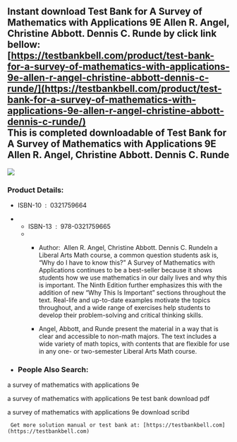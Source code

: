 Instant download **Test Bank for A Survey of Mathematics with Applications 9E Allen R. Angel, Christine Abbott. Dennis C. Runde** by click link bellow:  
[https://testbankbell.com/product/test-bank-for-a-survey-of-mathematics-with-applications-9e-allen-r-angel-christine-abbott-dennis-c-runde/](https://testbankbell.com/product/test-bank-for-a-survey-of-mathematics-with-applications-9e-allen-r-angel-christine-abbott-dennis-c-runde/)  
This is completed downloadable of Test Bank for A Survey of Mathematics with Applications 9E Allen R. Angel, Christine Abbott. Dennis C. Runde
----------------------------------------------------------------------------------------------------------------------------------------------


![](https://testbankbell.com/wp-content/uploads/2023/05/03217596641.jpg)
### Product Details:


* ISBN-10 ‏ : ‎ 0321759664
* * ISBN-13 ‏ : ‎ 978-0321759665
  * * Author:  Allen R. Angel, Christine Abbott. Dennis C. RundeIn a Liberal Arts Math course, a common question students ask is, “Why do I have to know this?” A Survey of Mathematics with Applications continues to be a best-seller because it shows students how we use mathematics in our daily lives and why this is important. The Ninth Edition further emphasizes this with the addition of new “Why This Is Important” sections throughout the text. Real-life and up-to-date examples motivate the topics throughout, and a wide range of exercises help students to develop their problem-solving and critical thinking skills.
   
    * Angel, Abbott, and Runde present the material in a way that is clear and accessible to non-math majors. The text includes a wide variety of math topics, with contents that are flexible for use in any one- or two-semester Liberal Arts Math course.
   
* ### People Also Search:

a survey of mathematics with applications 9e

a survey of mathematics with applications 9e test bank download pdf

a survey of mathematics with applications 9e download scribd




     Get more solution manual or test bank at: [https://testbankbell.com](https://testbankbell.com)
